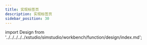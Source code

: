 ```yaml
---
title: 实现标签页
description: 实现标签页
sidebar_position: 30
---
```


import Design from '../../../../../xstudio/simstudio/workbench/function/design/index.md';

<Design />
